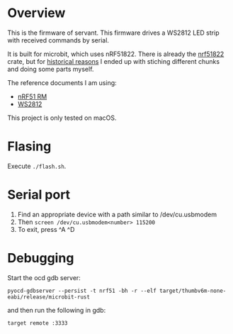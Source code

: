 # Overview

This is the firmware of servant. This firmware drives a WS2812 LED strip with received commands by
serial.

It is built for microbit, which uses nRF51822. There is already
the [nrf51822] crate, but for [historical reasons][nrf51#6] I ended up with stiching different
chunks and doing some parts myself.

The reference documents I am using:

- [nRF51 RM]
- [WS2812]

This project is only tested on macOS.

# Flasing

Execute `./flash.sh`.

# Serial port

1. Find an appropriate device with a path similar to /dev/cu.usbmodem<number>
2. Then `screen /dev/cu.usbmodem<number> 115200`
3. To exit, press ^A ^D

# Debugging

Start the ocd gdb server:

```
pyocd-gdbserver --persist -t nrf51 -bh -r --elf target/thumbv6m-none-eabi/release/microbit-rust
```

and then run the following in gdb:

```
target remote :3333
```

[nRF51 RM]: https://infocenter.nordicsemi.com/pdf/nRF51_RM_v3.0.pdf
[nrf51822]: https://crates.io/crates/nrf51822
[nrf51#6]: https://github.com/nrf-rs/nrf51/issues/6
[WS2812]: https://cdn-shop.adafruit.com/datasheets/WS2812.pdf